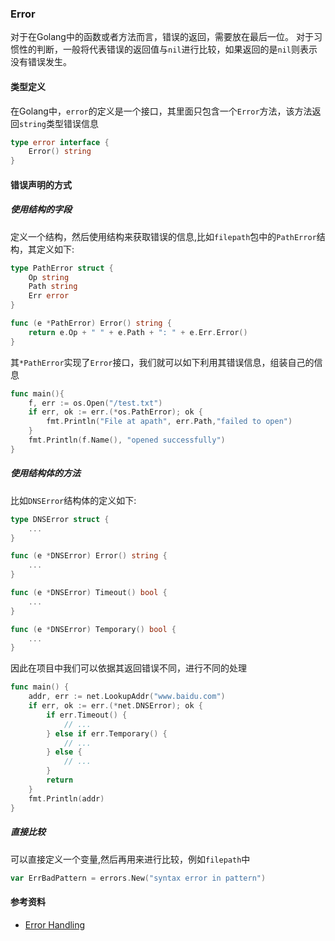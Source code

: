 ### Error
对于在Golang中的函数或者方法而言，错误的返回，需要放在最后一位。
对于习惯性的判断，一般将代表错误的返回值与`nil`进行比较，如果返回的是`nil`则表示没有错误发生。


#### 类型定义
在Golang中，`error`的定义是一个接口，其里面只包含一个`Error`方法，该方法返回`string`类型错误信息
```go
type error interface {
    Error() string
}
```

#### 错误声明的方式

##### 使用结构的字段
定义一个结构，然后使用结构来获取错误的信息,比如`filepath`包中的`PathError`结构，其定义如下:
```go
type PathError struct {
    Op string
    Path string
    Err error
}

func (e *PathError) Error() string {
    return e.Op + " " + e.Path + ": " + e.Err.Error()
}
```
其`*PathError`实现了`Error`接口，我们就可以如下利用其错误信息，组装自己的信息
```go
func main(){
    f, err := os.Open("/test.txt")
    if err, ok := err.(*os.PathError); ok {
        fmt.Println("File at apath", err.Path,"failed to open")
    }
    fmt.Println(f.Name(), "opened successfully")
}
```

##### 使用结构体的方法
比如`DNSError`结构体的定义如下:
```go
type DNSError struct {
    ...
}

func (e *DNSError) Error() string {
    ...
}

func (e *DNSError) Timeout() bool {
    ...
}

func (e *DNSError) Temporary() bool {
    ...
}
```
因此在项目中我们可以依据其返回错误不同，进行不同的处理
```go
func main() {
	addr, err := net.LookupAddr("www.baidu.com")
	if err, ok := err.(*net.DNSError); ok {
		if err.Timeout() {
			// ...
		} else if err.Temporary() {
			// ...
		} else {
			// ...
		}
		return
	}
	fmt.Println(addr)
}
```

##### 直接比较
可以直接定义一个变量,然后再用来进行比较，例如`filepath`中
```go
var ErrBadPattern = errors.New("syntax error in pattern")
```

#### 参考资料
- [Error Handling](https://golangbot.com/error-handling/)